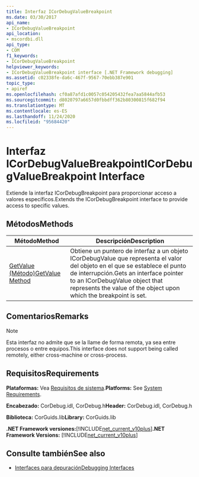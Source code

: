 ```yaml
---
title: Interfaz ICorDebugValueBreakpoint
ms.date: 03/30/2017
api_name:
- ICorDebugValueBreakpoint
api_location:
- mscordbi.dll
api_type:
- COM
f1_keywords:
- ICorDebugValueBreakpoint
helpviewer_keywords:
- ICorDebugValueBreakpoint interface [.NET Framework debugging]
ms.assetid: c02338fe-da6c-467f-9567-70ebb387e901
topic_type:
- apiref
ms.openlocfilehash: cf0a87afd1c0057c054205432fea7aa5844afb53
ms.sourcegitcommit: d8020797a6657d0fbbdff362b80300815f682f94
ms.translationtype: MT
ms.contentlocale: es-ES
ms.lasthandoff: 11/24/2020
ms.locfileid: "95684420"
---
```

# <a name="icordebugvaluebreakpoint-interface"></a><span data-ttu-id="01403-102">Interfaz ICorDebugValueBreakpoint</span><span class="sxs-lookup"><span data-stu-id="01403-102">ICorDebugValueBreakpoint Interface</span></span>

<span data-ttu-id="01403-103">Extiende la interfaz ICorDebugBreakpoint para proporcionar acceso a valores específicos.</span><span class="sxs-lookup"><span data-stu-id="01403-103">Extends the ICorDebugBreakpoint interface to provide access to specific values.</span></span>  
  
## <a name="methods"></a><span data-ttu-id="01403-104">Métodos</span><span class="sxs-lookup"><span data-stu-id="01403-104">Methods</span></span>  
  
|<span data-ttu-id="01403-105">Método</span><span class="sxs-lookup"><span data-stu-id="01403-105">Method</span></span>|<span data-ttu-id="01403-106">Descripción</span><span class="sxs-lookup"><span data-stu-id="01403-106">Description</span></span>|  
|------------|-----------------|  
|[<span data-ttu-id="01403-107">GetValue (Método)</span><span class="sxs-lookup"><span data-stu-id="01403-107">GetValue Method</span></span>](icordebugvaluebreakpoint-getvalue-method.md)|<span data-ttu-id="01403-108">Obtiene un puntero de interfaz a un objeto ICorDebugValue que representa el valor del objeto en el que se establece el punto de interrupción.</span><span class="sxs-lookup"><span data-stu-id="01403-108">Gets an interface pointer to an ICorDebugValue object that represents the value of the object upon which the breakpoint is set.</span></span>|  
  
## <a name="remarks"></a><span data-ttu-id="01403-109">Comentarios</span><span class="sxs-lookup"><span data-stu-id="01403-109">Remarks</span></span>  
  
> [!NOTE]
> <span data-ttu-id="01403-110">Esta interfaz no admite que se la llame de forma remota, ya sea entre procesos o entre equipos.</span><span class="sxs-lookup"><span data-stu-id="01403-110">This interface does not support being called remotely, either cross-machine or cross-process.</span></span>  
  
## <a name="requirements"></a><span data-ttu-id="01403-111">Requisitos</span><span class="sxs-lookup"><span data-stu-id="01403-111">Requirements</span></span>  

 <span data-ttu-id="01403-112">**Plataformas:** Vea [Requisitos de sistema](../../get-started/system-requirements.md).</span><span class="sxs-lookup"><span data-stu-id="01403-112">**Platforms:** See [System Requirements](../../get-started/system-requirements.md).</span></span>  
  
 <span data-ttu-id="01403-113">**Encabezado:** CorDebug.idl, CorDebug.h</span><span class="sxs-lookup"><span data-stu-id="01403-113">**Header:** CorDebug.idl, CorDebug.h</span></span>  
  
 <span data-ttu-id="01403-114">**Biblioteca:** CorGuids.lib</span><span class="sxs-lookup"><span data-stu-id="01403-114">**Library:** CorGuids.lib</span></span>  
  
 <span data-ttu-id="01403-115">**.NET Framework versiones:**[!INCLUDE[net_current_v10plus](../../../../includes/net-current-v10plus-md.md)]</span><span class="sxs-lookup"><span data-stu-id="01403-115">**.NET Framework Versions:** [!INCLUDE[net_current_v10plus](../../../../includes/net-current-v10plus-md.md)]</span></span>  
  
## <a name="see-also"></a><span data-ttu-id="01403-116">Consulte también</span><span class="sxs-lookup"><span data-stu-id="01403-116">See also</span></span>

- [<span data-ttu-id="01403-117">Interfaces para depuración</span><span class="sxs-lookup"><span data-stu-id="01403-117">Debugging Interfaces</span></span>](debugging-interfaces.md)
